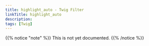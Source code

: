 ```yaml
---
title: highlight_auto - Twig Filter
linkTitle: highlight_auto
description:
tags: [Twig]
---
```


{{% notice "note" %}}
This is not yet documented.
{{% /notice %}}